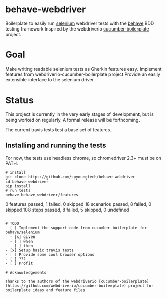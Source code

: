# behave-webdriver
Boilerplate to easily run [selenium](https://github.com/SeleniumHQ/selenium) webdriver tests with the [behave](https://github.com/behave/behave) BDD testing framework
Inspired by the webdriverio [cucumber-boilerplate](https://github.com/webdriverio/cucumber-boilerplate) project.

# Goal
Make writing readable selenium tests as Gherkin features easy.
Implement features from webdriverio-cucumber-boilerplate project
Provide an easily extensible interface to the selenium driver


# Status

This project is currently in the very early stages of development, but is being worked on regularly. A formal release will be forthcoming.

The current travis tests test a base set of features.

## Installing and running the tests

<aside class="notice">
For now, the tests use headless chrome, so chromedriver 2.3+ must be on PATH.
</aside>

```
# install
git clone https://github.com/spyoungtech/behave-webdriver
cd behave-webdriver
pip install .
# run tests
behave behave_webdriver/features
```

0 features passed, 1 failed, 0 skipped
18 scenarios passed, 8 failed, 0 skipped
108 steps passed, 8 failed, 5 skipped, 0 undefined
```

# TODO
- [ ] Implement the support code from cucumber-boilerplate for behave/selenium
  - [x] given
  - [ ] when
  - [ ] then
- [x] Setup basic travis tests
- [ ] Provide some cool browser options
- [ ] ???
- [ ] Profit

# Acknowledgements

Thanks to the authors of the webdriverio [cucumber-boilerplate](https://github.com/webdriverio/cucumber-boilerplate) project for boilerplate ideas and feature files